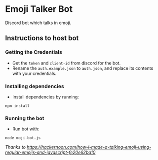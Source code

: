 # Emoji Talker  Bot

Discord bot which talks in emoji.

## Instructions to host bot

### Getting the Credentials

- Get the `token` and `client-id` from discord for the bot.
- Rename the `auth.example.json` to `auth.json`, and replace its contents with your credentials.

### Installing dependencies

- Install dependencies by running:

```
npm install
```

### Running the bot

- Run bot with:

```
node moji-bot.js
```

_Thanks to https://hackernoon.com/how-i-made-a-talking-emoji-using-regular-emojis-and-javascript-fe20e62ba10_